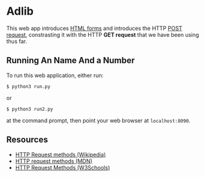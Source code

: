 # Adlib 

This web app introduces [HTML forms](https://en.wikipedia.org/wiki/HTML_form)
and introduces the HTTP
[POST request](https://en.wikipedia.org/wiki/POST_(HTTP)), constrasting it
with the HTTP **GET request** that we have been using thus far.

## Running An Name And a Number

To run this web application, either run:
```
$ python3 run.py
```
or
```
$ python3 run2.py
```
at the command prompt, then point your web browser at ``localhost:8090``.


## Resources

* [HTTP Request methods (Wikipedia)](https://en.wikipedia.org/wiki/HTTP#Request_methods)
* [HTTP request methods (MDN)](https://developer.mozilla.org/en-US/docs/Web/HTTP/Methods)
* [HTTP Request Methods (W3Schools)](https://www.w3schools.com/tags/ref_httpmethods.asp)
